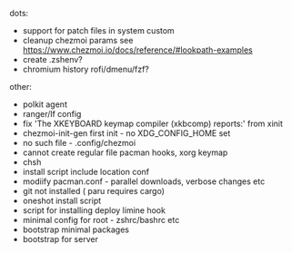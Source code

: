 dots:
 - support for patch files in system custom
 - cleanup chezmoi params see https://www.chezmoi.io/docs/reference/#lookpath-examples
 - create .zshenv?
 - chromium history rofi/dmenu/fzf?

other:
 - polkit agent
 - ranger/lf config
 - fix 'The XKEYBOARD keymap compiler (xkbcomp) reports:' from xinit
 - chezmoi-init-gen first init - no XDG_CONFIG_HOME set
 - no such file - .config/chezmoi
 - cannot create regular file pacman hooks, xorg keymap
 - chsh
 - install script include location conf
 - modiify pacman.conf - parallel downloads, verbose changes etc
 - git not installed ( paru requires cargo)
 - oneshot install script
 - script for installing deploy limine hook
 - minimal config for root - zshrc/bashrc etc
 - bootstrap minimal packages
 - bootstrap for server
